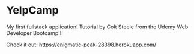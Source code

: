 # YelpCamp
My first fullstack application! Tutorial by Colt Steele from the Udemy Web Developer Bootcamp!!!

Check it out: https://enigmatic-peak-28398.herokuapp.com/
